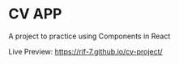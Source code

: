 # CV APP

A project to practice using Components in React

Live Preview: https://rif-7.github.io/cv-project/
